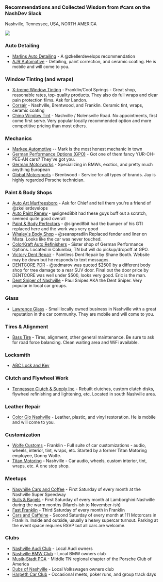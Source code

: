 ### Recommendations and Collected Wisdom from #cars on the NashDev Slack

Nashville, Tennessee, USA, NORTH AMERICA

[![](https://github-images.s3.amazonaws.com/skitch/Nashville%2C_TN_-_Google_Maps-20140324-173707.gif)](https://goo.gl/maps/c9Wc7)

### Auto Detailing

* [Marlins Auto Detailing](https://www.facebook.com/MarlinsAutoDetailing/) - A @zkellerdevelops recommendation
* [AJR Automotive](https://www.ajrautomotive.com) - Detailing, paint correction, and ceramic coating. He is mobile and will come to you. 

### Window Tinting (and wraps)

* [X-treme Window Tinting](http://www.x-tremewindowtint.com/) - Franklin/Cool Springs - Great shop, reasonable rates, top-quality products. They also do full wraps and clear pain protection films. Ask for Landon.
* [Corsair](https://www.corsairdetail.com/) - Nashville, Brentwood, and Franklin. Ceramic tint, wraps, ceramic coating
* [Chino Window Tint](https://www.facebook.com/chinowindowtint/) - Nashville / Nolensville Road. No appointments, first come first serve. Very popular locally recommended option and more competitive pricing than most others.

### Mechanics

* [Markee Automotive](http://www.markeeauto.com/) -- Mark is the most honest mechanic in town
* [German Performance Options (GPO)](https://www.gpotuning.com/) - Got one of them fancy YUR-OH-PEE-AN cars? They've got you.
* [German Motorworks](https://www.germanmotorworksnashville.com/) - Specializing in BMWs, exotics, and pretty much anything European
* [Global Motorsports](https://www.globalmotorsportsinc.com/) - Brentwood - Service for all types of brands. Jay is highly regarded Porsche technician. 

### Paint & Body Shops

* [Auto Art Murfreesboro](http://www.autoartbodyshop.com/locations/murfreesboro/) - Ask for Chief and tell them you're a friend of @zkellerdevelops
* [Auto Paint Renew](http://www.autocollisionnashville.com) - @signed8bit had these guys buff out a scratch, seemed quite good overall
* [Paint & Body Perfectors](https://www.auto-bodyrepairnashville.com/) - @signed8bit had the bumper of his GTI replaced here and the work was very good
* [Whaley's Body Shop](https://whaleybodyshop.com/) - @seanspradlin Replaced fender and liner on Miata. Looks like the car was never touched.
* [ColorKraft Auto Refinishers](https://www.colorkraftauto.com/) - Sister shop of German Performance Options. Located in Columbia, TN but will do pickup/dropoff at GPO.
* [Victory Dent Repair](https://www.facebook.com/victorydent.tn/) - Paintless Dent Repair by Shane Booth. Website may be down but he responds to text messages.
* [DENTCORE PDR](https://dentcorepdr.com/) - @tedmarov was quoted $2500 by a different body shop for tree damage to a rear SUV door. Final out the door price by DENTCORE was well under $500, looks very good. Eric is the man.
* [Dent Sniper of Nashville](https://www.instagram.com/dentsnipernashville/) - Paul Snipes AKA the Dent Sniper. Very popular in local car groups.

### Glass

* [Lawrence Glass](https://lawrenceglass.com/) - Small locally owned business in Nashville with a great reputation in the car community. They are mobile and will come to you.

### Tires & Alignment

* [Bass Tire](https://www.basstire.com/) - Tires, alignment, other general maintenance. Be sure to ask for road force balancing. Clean waiting area and WiFi available.

### Locksmith

* [ABC Lock and Key](https://www.456lock.com/)

### Clutch and Flywheel Work

* [Tennessee Clutch & Supply Inc](http://tennessee-inc.edan.io/) - Rebuilt clutches, custom clutch disks, flywheel refinishing and lightening, etc. Located in south Nashville area.

### Leather Repair

* [Color Glo Nashville](https://www.colorglonashville.com/) - Leather, plastic, and vinyl restoration. He is mobile and will come to you.

### Customization

* [Wolfe Customs](https://www.wolfecustoms.net/) - Franklin - Full suite of car customizations - audio, wheels, interior, tint, wraps, etc. Started by a former Titan Motoring employee, Donny Wolfe. 
* [Titan Motoring](https://titanmotoring.net/) - Nashville - Car audio, wheels, custom interior, tint, wraps, etc. A one stop shop.

### Meetups

* [Nasvhille Cars and Coffee](https://www.instagram.com/nashvillecarsandcoffee/) - First Saturday of every month at the Nashville Super Speedway
* [Bulls & Bagels](https://www.instagram.com/lamborghininashville/) - First Saturday of every month at Lamborghini Nashville during the warm months (March-ish to November-ish)
* [Fast Franklin](https://www.instagram.com/fastfranklincarshow/) - Third Saturday of every month in Franklin
* [Cars and Caffeine](https://www.instagram.com/carsandcaffeinetn/) - Second Saturday of every month at 111 Motorcars in Franklin. Inside and outside, usually a heavy supercar turnout. Parking at the event space requires RSVP but all cars are welcome.

### Clubs

* [Nashville Audi Club](https://nashvilleaudiclub.com/) - Local Audi owners
* [Nashville BMW Club](https://nashvillebmwclub.com/) - Local BMW owners club
* [Musik-Stadt PCA](https://msk.pca.org/) - Middle TN regional chapter of the Porsche Club of America
* [Dubs of Nashville](https://www.facebook.com/DubsofNashville/) - Local Volkswagen owners club
* [Harpeth Car Club](https://www.harpethcarclub.com/) - Occasional meets, poker runs, and group track days

